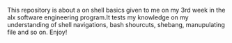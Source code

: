 This repository is about a on shell basics given to me on my 3rd week in the alx software engineering program.It tests my knowledge on my understanding of shell navigations, bash shourcuts, shebang, manupulating file and so on. Enjoy!
